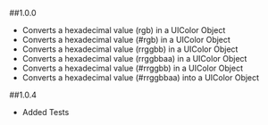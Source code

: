 ##1.0.0

- Converts a hexadecimal value (rgb) in a UIColor Object
- Converts a hexadecimal value (#rgb) in a UIColor Object
- Converts a hexadecimal value (rrggbb) in a UIColor Object
- Converts a hexadecimal value (rrggbbaa) in a UIColor Object
- Converts a hexadecimal value (#rrggbb) in a UIColor Object
- Converts a hexadecimal value (#rrggbbaa) into a UIColor Object

##1.0.4

- Added Tests

